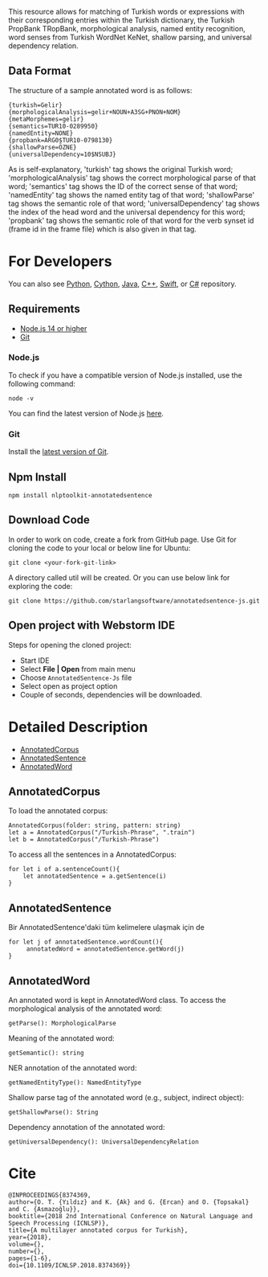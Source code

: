 This resource allows for matching of Turkish words or expressions with their corresponding entries within the Turkish dictionary, the Turkish PropBank TRopBank, morphological analysis, named entity recognition, word senses from Turkish WordNet KeNet, shallow parsing, and universal dependency relation.

## Data Format

The structure of a sample annotated word is as follows:

	{turkish=Gelir}
	{morphologicalAnalysis=gelir+NOUN+A3SG+PNON+NOM}
	{metaMorphemes=gelir}
	{semantics=TUR10-0289950}
	{namedEntity=NONE}
	{propbank=ARG0$TUR10-0798130}
	{shallowParse=ÖZNE}
	{universalDependency=10$NSUBJ}

As is self-explanatory, 'turkish' tag shows the original Turkish word; 'morphologicalAnalysis' tag shows the correct morphological parse of that word; 'semantics' tag shows the ID of the correct sense of that word; 'namedEntity' tag shows the named entity tag of that word; 'shallowParse' tag shows the semantic role of that word; 'universalDependency' tag shows the index of the head word and the universal dependency for this word; 'propbank' tag shows the semantic role of that word for the verb synset id (frame id in the frame file) which is also given in that tag.

For Developers
============

You can also see [Python](https://github.com/starlangsoftware/AnnotatedSentence-Py), [Cython](https://github.com/starlangsoftware/AnnotatedSentence-Cy), [Java](https://github.com/starlangsoftware/AnnotatedSentence), 
[C++](https://github.com/starlangsoftware/AnnotatedSentence-CPP), [Swift](https://github.com/starlangsoftware/AnnotatedSentence-Swift), 
or [C#](https://github.com/starlangsoftware/AnnotatedSentence-CS) repository.

## Requirements

* [Node.js 14 or higher](#Node.js)
* [Git](#git)

### Node.js 

To check if you have a compatible version of Node.js installed, use the following command:

    node -v
    
You can find the latest version of Node.js [here](https://nodejs.org/en/download/).

### Git

Install the [latest version of Git](https://git-scm.com/book/en/v2/Getting-Started-Installing-Git).

## Npm Install

	npm install nlptoolkit-annotatedsentence
	
## Download Code

In order to work on code, create a fork from GitHub page. 
Use Git for cloning the code to your local or below line for Ubuntu:

	git clone <your-fork-git-link>

A directory called util will be created. Or you can use below link for exploring the code:

	git clone https://github.com/starlangsoftware/annotatedsentence-js.git

## Open project with Webstorm IDE

Steps for opening the cloned project:

* Start IDE
* Select **File | Open** from main menu
* Choose `AnnotatedSentence-Js` file
* Select open as project option
* Couple of seconds, dependencies will be downloaded. 

Detailed Description
============

+ [AnnotatedCorpus](#annotatedcorpus)
+ [AnnotatedSentence](#annotatedsentence)
+ [AnnotatedWord](#annotatedword)

## AnnotatedCorpus

To load the annotated corpus:

	AnnotatedCorpus(folder: string, pattern: string)
	let a = AnnotatedCorpus("/Turkish-Phrase", ".train")
	let b = AnnotatedCorpus("/Turkish-Phrase")

To access all the sentences in a AnnotatedCorpus:

	for let i of a.sentenceCount(){
		let annotatedSentence = a.getSentence(i)
	}

## AnnotatedSentence

Bir AnnotatedSentence'daki tüm kelimelere ulaşmak için de

	for let j of annotatedSentence.wordCount(){
		 annotatedWord = annotatedSentence.getWord(j)
	}

## AnnotatedWord

An annotated word is kept in AnnotatedWord class. To access the morphological analysis of 
the annotated word:

	getParse(): MorphologicalParse

Meaning of the annotated word:

	getSemantic(): string

NER annotation of the annotated word:

	getNamedEntityType(): NamedEntityType

Shallow parse tag of the annotated word (e.g., subject, indirect object):

	getShallowParse(): String

Dependency annotation of the annotated word:

	getUniversalDependency(): UniversalDependencyRelation

# Cite

	@INPROCEEDINGS{8374369,
  	author={O. T. {Yıldız} and K. {Ak} and G. {Ercan} and O. {Topsakal} and C. {Asmazoğlu}},
  	booktitle={2018 2nd International Conference on Natural Language and Speech Processing (ICNLSP)}, 
  	title={A multilayer annotated corpus for Turkish}, 
  	year={2018},
  	volume={},
  	number={},
  	pages={1-6},
  	doi={10.1109/ICNLSP.2018.8374369}}
